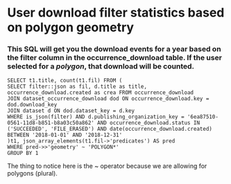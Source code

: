# User download filter statistics based on polygon geometry

### This SQL will get you the download events for a year based on the filter column in the occurrence_download table. If the user selected for a _polygon_, that download will be counted.

    SELECT t1.title, count(t1.fil) FROM (
    SELECT filter::json as fil, d.title as title, occurrence_download.created as crea FROM occurrence_download 
    JOIN dataset_occurrence_download dod ON occurrence_download.key = dod.download_key 
    JOIN dataset d ON dod.dataset_key = d.key
    WHERE is_json(filter) AND d.publishing_organization_key = '6ea87510-0561-11d8-b851-b8a03c50a862' AND occurrence_download.status IN ('SUCCEEDED', 'FILE_ERASED') AND date(occurrence_download.created) BETWEEN '2018-01-01' AND '2018-12-31'
    )t1, json_array_elements(t1.fil->'predicates') AS pred
    WHERE pred->>'geometry' ~ 'POLYGON*'     
    GROUP BY 1 
    
The thing to notice here is the ~ operator because we are allowing for polygons (plural).    
